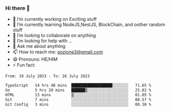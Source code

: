 ### Hi there 👋

<!--
**charlieScript/charlieScript** is a ✨ _special_ ✨ repository because its `README.md` (this file) appears on your GitHub profile.

Here are some ideas to get you started: -->

- 🔭 I’m currently working on Exciting stuff
- 🌱 I’m currently learning NodeJS,NestJS, BlockChain, and oother random stuff
- 👯 I’m looking to collaborate on anything
- 🤔 I’m looking for help with ...
- 💬 Ask me about anything
- 📫 How to reach me: gozione3@gmail.com
- 😄 Pronouns: HE/HIM
- ⚡ Fun fact: 
<!--START_SECTION:waka-->

```txt
From: 19 July 2023 - To: 26 July 2023

TypeScript   14 hrs 48 mins  ██████████████████░░░░░░░   71.65 %
Go           5 hrs 20 mins   ██████▒░░░░░░░░░░░░░░░░░░   25.82 %
HTML         13 mins         ▒░░░░░░░░░░░░░░░░░░░░░░░░   01.05 %
Git          7 mins          ░░░░░░░░░░░░░░░░░░░░░░░░░   00.57 %
Git Config   3 mins          ░░░░░░░░░░░░░░░░░░░░░░░░░   00.30 %
```

<!--END_SECTION:waka-->

